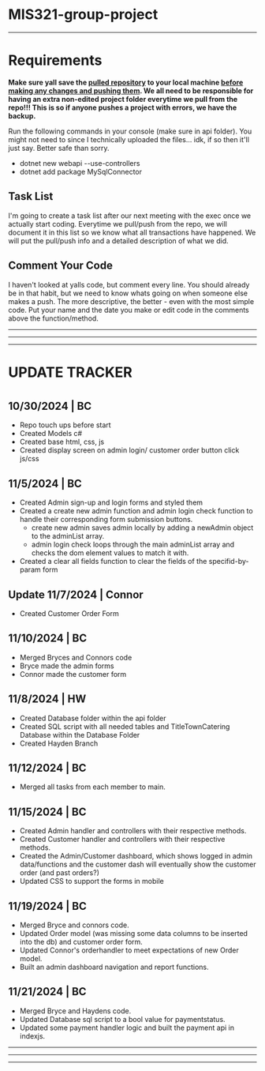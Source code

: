 # MIS321-group-project
<hr/>
<h1>Requirements</h1>
<p><strong>Make sure yall save the <u>pulled repository</u> to your local machine <u>before making any changes and pushing them</u>. We all need to be responsible for having an extra non-edited project folder everytime we pull from the repo!!! This is so if anyone pushes a project with errors, we have the backup.</strong></p>

<p>Run the following commands in your console (make sure in api folder). You might not need to since I technically uploaded the files... idk, if so then it'll just say. Better safe than sorry.</p>
<ul>
  <li>dotnet new webapi --use-controllers</li>
  <li>dotnet add package MySqlConnector</li>
</ul>

<h2>Task List</h2>
<p>I'm going to create a task list after our next meeting with the exec once we actually start coding. Everytime we pull/push from the repo, we will document it in this list so we know what all transactions have happened. We will put the pull/push info and a detailed description of what we did.</p>

<h2>Comment Your Code</h2>
<p>I haven't looked at yalls code, but comment every line. You should already be in that habit, but we need to know whats going on when someone else makes a push. The more descriptive, the better - even with the most simple code. Put your name and the date you make or edit code in the comments above the function/method.</p>

<hr/>
<hr/>
<hr/>

<h1>UPDATE TRACKER<h1>
<h2>10/30/2024 | BC</h2>
<ul>
  <li>Repo touch ups before start</li>
  <li>Created Models c#</li>
  <li>Created base html, css, js</li>
  <li>Created display screen on admin login/ customer order button click js/css</li>
</ul>

<h2>11/5/2024 | BC</h2>
<ul>
  <li>Created Admin sign-up and login forms and styled them</li>
  <li>Created a create new admin function and admin login check function to handle their corresponding form submission buttons.
    <ul>
      <li>create new admin saves admin locally by adding a newAdmin object to the adminList array.</li>
      <li>admin login check loops through the main adminList array and checks the dom element values to match it with.</li>
    </ul>
  </li>
  <li>Created a clear all fields function to clear the fields of the specifid-by-param form</li>
</ul>


<h2>Update 11/7/2024 | Connor</h2>
<ul><li>Created Customer Order Form</li></ul>



<h2>11/10/2024 | BC</h2>
<ul>
  <li>Merged Bryces and Connors code</li>
  <li>Bryce made the admin forms</li>
  <li>Connor made the customer form</li>
</ul>


<h2>11/8/2024 | HW</h2>
<ul>
  <li>Created Database folder within the api folder </li>
  <li>Created SQL script with all needed tables and TitleTownCatering Database within the Database Folder</li>
  <li>Created Hayden Branch </li>
</ul>


<h2>11/12/2024 | BC</h2>
<ul>
  <li>Merged all tasks from each member to main.</li>
</ul>

<h2>11/15/2024 | BC</h2>
<ul>
  <li>Created Admin handler and controllers with their respective methods.</li>
  <li>Created Customer handler and controllers with their respective methods.</li>
  <li>Created the Admin/Customer dashboard, which shows logged in admin data/functions and the customer dash will eventually show the customer order (and past orders?)</li>
  <li>Updated CSS to support the forms in mobile</li>
</ul>

<h2>11/19/2024 | BC</h2>
<ul>
  <li>Merged Bryce and connors code.</li>
  <li>Updated Order model (was missing some data columns to be inserted into the db) and customer order form.</li>
  <li>Updated Connor's orderhandler to meet expectations of new Order model.</li>
  <li>Built an admin dashboard navigation and report functions.</li>
</ul>

<h2>11/21/2024 | BC</h2>
<ul>
  <li>Merged Bryce and Haydens code.</li>
  <li>Updated Database sql script to a bool value for paymentstatus.</li>
  <li>Updated some payment handler logic and built the payment api in indexjs.</li>
</ul>

<hr/>
<hr/>
<hr/>


